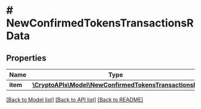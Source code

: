 # # NewConfirmedTokensTransactionsRData

## Properties

Name | Type | Description | Notes
------------ | ------------- | ------------- | -------------
**item** | [**\CryptoAPIs\Model\NewConfirmedTokensTransactionsRI**](NewConfirmedTokensTransactionsRI.md) |  |

[[Back to Model list]](../../README.md#models) [[Back to API list]](../../README.md#endpoints) [[Back to README]](../../README.md)
